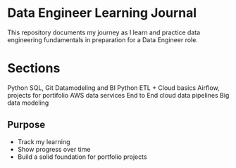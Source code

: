 # Data Engineer Learning Journal

This repository documents my journey as I learn and practice data engineering fundamentals in preparation for a Data Engineer role.

# Sections
Python
SQL, Git
Datamodeling and BI
Python ETL + Cloud basics
Airflow, projects for portifolio
AWS data services
End to End cloud data pipelines
Big data modeling


## Purpose
- Track my learning
- Show progress over time
- Build a solid foundation for portfolio projects
